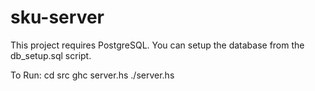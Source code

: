 sku-server
==========

This project requires PostgreSQL.  You can setup the database from the db_setup.sql script.

To Run:
cd src
ghc server.hs
./server.hs
